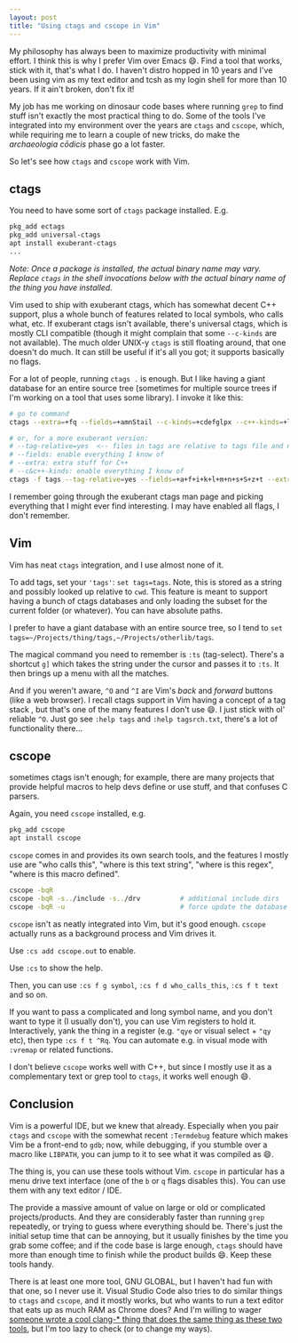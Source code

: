 ```yaml
---
layout: post
title: "Using ctags and cscope in Vim"
---
```

My philosophy has always been to maximize productivity with minimal effort. I think this is why I prefer Vim over Emacs :smile:.
Find a tool that works, stick with it, that's what I do. I haven't distro hopped in 10 years and I've been using vim as my text 
editor and tcsh as my login shell for more than 10 years. If it ain't broken, don't fix it!

My job has me working on dinosaur code bases where running `grep` to find stuff isn't exactly the most practical thing to do. 
Some of the tools I've integrated into my environment over the years are `ctags` and `cscope`, which, while requiring me
to learn a couple of new tricks, do make the *archaeologia cōdicis* phase go a lot faster.

So let's see how `ctags` and `cscope` work with Vim.

ctags
-----

You need to have some sort of `ctags` package installed. E.g.

```sh
pkg_add ectags
pkg_add universal-ctags
apt install exuberant-ctags
...
```

*Note: Once a package is installed, the actual binary name may vary. Replace `ctags` in the shell invocations below with the actual binary name of the thing you have installed.*

Vim used to ship with exuberant ctags, which has somewhat decent C++ support, plus a whole bunch of features related to local symbols, who calls what, etc.
If exuberant ctags isn't available, there's universal ctags, which is mostly CLI compatible (though it might complain that some `--c-kinds` are not available). The much older UNIX-y `ctags` is still floating around, that one doesn't do much. It can still be useful if it's all you got; it supports basically no flags.

For a lot of people, running `ctags .` is enough. But I like having a giant database for an entire source tree (sometimes for multiple source trees if
I'm working on a tool that uses some library). I invoke it like this:

```sh
# go to command
ctags --extra=+fq --fields=+amnStail --c-kinds=+cdefglpx --c++-kinds=+lpx -f tags -R .

# or, for a more exuberant version:
# --tag-relative=yes  <-- files in tags are relative to tags file and not to cwd
# --fields: enable everything I know of
# --extra: extra stuff for C++
# --c&c++-kinds: enable everything I know of
ctags -f tags --tag-relative=yes --fields=+a+f+i+k+l+m+n+s+S+z+t --extra=+f+q --c-kinds=+c+d+e+f+g+l+m+n+p+s+t+u+v+x --c++-kinds=+c+d+e+f+g+l+m+n+p+s+t+u+v+x -R .
```

I remember going through the exuberant ctags man page and picking everything that I might ever find interesting. I may have enabled all flags, I don't remember.

Vim
---

Vim has neat `ctags` integration, and I use almost none of it.

To add tags, set your `'tags'`: `set tags=tags`. Note, this is stored as a string and possibly looked up relative to `cwd`. This feature is meant to support having a 
bunch of ctags databases and only loading the subset for the current folder (or whatever). You can have absolute paths.

I prefer to have a giant database with an entire source tree, so I tend to `set tags=~/Projects/thing/tags,~/Projects/otherlib/tags`. 

The magical command you need to remember is `:ts` (tag-select). There's a shortcut `g]` which takes the string under the cursor and passes it to `:ts`. It then
brings up a menu with all the matches.

And if you weren't aware, `^O` and `^I` are Vim's *back* and *forward* buttons (like a web browser). I recall ctags support in Vim having a concept of a tag stack , but that's
one of the many features I don't use :smile:. I just stick with ol' reliable `^O`. Just go see `:help tags` and `:help tagsrch.txt`, there's a lot of functionality there...

cscope
------

sometimes ctags isn't enough; for example, there are many projects that provide helpful macros to help devs define or use stuff, and that confuses C parsers.

Again, you need `cscope` installed, e.g.

```sh
pkg_add cscope
apt install cscope
```

`cscope` comes in and provides its own search tools, and the features I mostly use are "who calls this", "where is this text string", "where is this regex", "where is this macro defined".

```sh
cscope -bqR
cscope -bqR -s../include -s../drv          # additional include dirs
cscope -bqR -u                             # force update the database
```

`cscope` isn't as neatly integrated into Vim, but it's good enough. `cscope` actually runs as a background process and Vim drives it.

Use `:cs add cscope.out` to enable.

Use `:cs` to show the help.

Then, you can use `:cs f g symbol`, `:cs f d who_calls_this`, `:cs f t text` and so on.

If you want to pass a complicated and long symbol name, and you don't want to type it (I usually don't), you can use Vim registers to hold it. 
Interactively, yank the thing in a register (e.g. `"qye` or visual select + `"qy` etc), then type `:cs f t ^Rq`. You can automate e.g. in visual mode
with `:vremap` or related functions.

I don't believe `cscope` works well with C++, but since I mostly use it as a complementary text or grep tool to `ctags`, it works well enough :smile:.

Conclusion
----------

Vim is a powerful IDE, but we knew that already. Especially when you pair `ctags` and `cscope` with the somewhat recent `:Termdebug` feature which makes Vim be a front-end to `gdb`; now, while debugging, if you stumble over a macro like `LIBPATH`, you can jump to it to see what it was compiled as :smile:.

The thing is, you can use these tools without Vim. `cscope` in particular has a menu drive text interface (one of the `b` or `q` flags disables this). You can use them
with any text editor / IDE.

The provide a massive amount of value on large or old or complicated projects/products. And they are considerably faster than running `grep` repeatedly, or trying
to guess where everything should be. There's just the initial setup time that can be annoying, but it usually finishes by the time you grab some coffee; and if the code base is large enough, `ctags` should have more than enough time to finish while the product builds :smile:. Keep these tools handy.

There is at least one more tool, GNU GLOBAL, but I haven't had fun with that one, so I never use it. Visual Studio Code also tries to do similar things to `ctags`
and `cscope`, and it mostly works, but who wants to run a text editor that eats up as much RAM as Chrome does? And I'm willing to wager [someone wrote a cool clang-\* thing that does the same thing as these two tools](https://duckduckgo.com/?q=clang+based+ctags), but I'm too lazy to check (or to change my ways).
